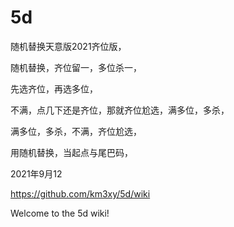 
# 5d

随机替换天意版2021齐位版，


随机替换，齐位留一，多位杀一，

先选齐位，再选多位，


不满，点几下还是齐位，那就齐位尬选，满多位，多杀，


满多位，多杀，不满，齐位尬选，



用随机替换，当起点与尾巴码，


2021年9月12


https://github.com/km3xy/5d/wiki

Welcome to the 5d wiki!


